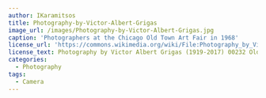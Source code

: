 ```yaml
---
author: IKaramitsos
title: Photography-by-Victor-Albert-Grigas
image_url: /images/Photography-by-Victor-Albert-Grigas.jpg
caption: 'Photographers at the Chicago Old Town Art Fair in 1968'
license_url: 'https://commons.wikimedia.org/wiki/File:Photography_by_Victor_Albert_Grigas_(1919-2017)_00232_Old_Town_Art_Fair_Chicago_1968_(23705070328).jpg'
license_text: Photography by Victor Albert Grigas (1919-2017) 00232 Old Town Art Fair Chicago 1968
categories:
  - Photography
tags:
  - Camera
---
```


